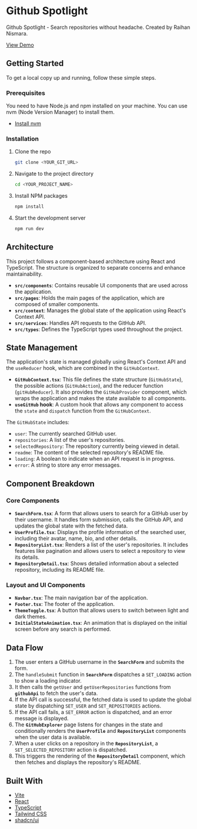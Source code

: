 # Github Spotlight

Github Spotlight - Search repositories without headache. Created by Raihan Nismara.

[View Demo](https://github-spotlight-snowy.vercel.app/)

## Getting Started

To get a local copy up and running, follow these simple steps.

### Prerequisites

You need to have Node.js and npm installed on your machine. You can use nvm (Node Version Manager) to install them.

- [Install nvm](https://github.com/nvm-sh/nvm#installing-and-updating)

### Installation

1. Clone the repo
   ```sh
   git clone <YOUR_GIT_URL>
   ```
2. Navigate to the project directory
   ```sh
   cd <YOUR_PROJECT_NAME>
   ```
3. Install NPM packages
   ```sh
   npm install
   ```
4. Start the development server
   ```sh
   npm run dev
   ```

## Architecture

This project follows a component-based architecture using React and TypeScript. The structure is organized to separate concerns and enhance maintainability.

- **`src/components`**: Contains reusable UI components that are used across the application.
- **`src/pages`**: Holds the main pages of the application, which are composed of smaller components.
- **`src/context`**: Manages the global state of the application using React's Context API.
- **`src/services`**: Handles API requests to the GitHub API.
- **`src/types`**: Defines the TypeScript types used throughout the project.

## State Management

The application's state is managed globally using React's Context API and the `useReducer` hook, which are combined in the `GitHubContext`.

- **`GitHubContext.tsx`**: This file defines the state structure (`GitHubState`), the possible actions (`GitHubAction`), and the reducer function (`gitHubReducer`). It also provides the `GitHubProvider` component, which wraps the application and makes the state available to all components.
- **`useGitHub` hook**: A custom hook that allows any component to access the `state` and `dispatch` function from the `GitHubContext`.

The `GitHubState` includes:

- `user`: The currently searched GitHub user.
- `repositories`: A list of the user's repositories.
- `selectedRepository`: The repository currently being viewed in detail.
- `readme`: The content of the selected repository's README file.
- `loading`: A boolean to indicate when an API request is in progress.
- `error`: A string to store any error messages.

## Component Breakdown

### Core Components

- **`SearchForm.tsx`**: A form that allows users to search for a GitHub user by their username. It handles form submission, calls the GitHub API, and updates the global state with the fetched data.
- **`UserProfile.tsx`**: Displays the profile information of the searched user, including their avatar, name, bio, and other details.
- **`RepositoryList.tsx`**: Renders a list of the user's repositories. It includes features like pagination and allows users to select a repository to view its details.
- **`RepositoryDetail.tsx`**: Shows detailed information about a selected repository, including its README file.

### Layout and UI Components

- **`Navbar.tsx`**: The main navigation bar of the application.
- **`Footer.tsx`**: The footer of the application.
- **`ThemeToggle.tsx`**: A button that allows users to switch between light and dark themes.
- **`InitialStateAnimation.tsx`**: An animation that is displayed on the initial screen before any search is performed.

## Data Flow

1. The user enters a GitHub username in the **`SearchForm`** and submits the form.
2. The `handleSubmit` function in **`SearchForm`** dispatches a `SET_LOADING` action to show a loading indicator.
3. It then calls the `getUser` and `getUserRepositories` functions from **`githubApi`** to fetch the user's data.
4. If the API call is successful, the fetched data is used to update the global state by dispatching `SET_USER` and `SET_REPOSITORIES` actions.
5. If the API call fails, a `SET_ERROR` action is dispatched, and an error message is displayed.
6. The **`GitHubExplorer`** page listens for changes in the state and conditionally renders the **`UserProfile`** and **`RepositoryList`** components when the user data is available.
7. When a user clicks on a repository in the **`RepositoryList`**, a `SET_SELECTED_REPOSITORY` action is dispatched.
8. This triggers the rendering of the **`RepositoryDetail`** component, which then fetches and displays the repository's README.

## Built With

- [Vite](https://vitejs.dev/)
- [React](https://reactjs.org/)
- [TypeScript](https://www.typescriptlang.org/)
- [Tailwind CSS](https://tailwindcss.com/)
- [shadcn/ui](https://ui.shadcn.com/)
